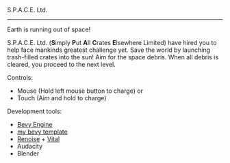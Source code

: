 S.P.A.C.E. Ltd.

---

Earth is running out of space! 

S.P.A.C.E. Ltd. (**S**imply **P**ut **A**ll **C**rates **E**lsewhere Limited) have hired you to help face mankinds greatest challenge yet. Save the world by launching trash-filled crates into the sun! 
Aim for the space debris. When all debris is cleared, you proceed to the next level. 

Controls:
- Mouse (Hold left mouse button to charge)
or 
- Touch (Aim and hold to charge)

Development tools:
- [Bevy Engine](https://bevyengine.org/)
- [my bevy template](https://github.com/ostwilkens/bevy_my_template)
- [Renoise](https://www.renoise.com/) + [Vital](https://vital.audio/)
- Audacity
- Blender